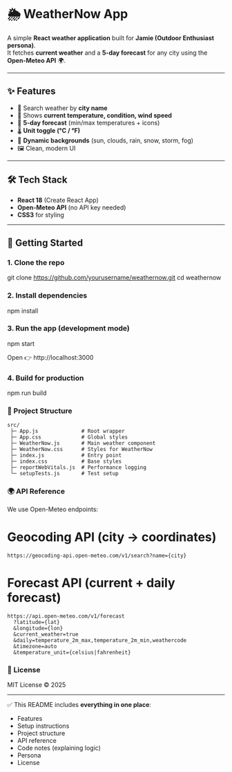 # 🌦️ WeatherNow App

A simple **React weather application** built for **Jamie (Outdoor Enthusiast persona)**.  
It fetches **current weather** and a **5-day forecast** for any city using the **Open-Meteo API** 🌍.  

---

## ✨ Features
- 🔎 Search weather by **city name**  
- 📍 Shows **current temperature, condition, wind speed**  
- 📅 **5-day forecast** (min/max temperatures + icons)  
- 🌡️ **Unit toggle (°C / °F)**  
- 🎨 **Dynamic backgrounds** (sun, clouds, rain, snow, storm, fog)  
- 🖼️ Clean, modern UI  

---

## 🛠️ Tech Stack
- **React 18** (Create React App)  
- **Open-Meteo API** (no API key needed)  
- **CSS3** for styling  

---

## 🚀 Getting Started

### 1. Clone the repo

git clone https://github.com/yourusername/weathernow.git
cd weathernow

### 2. Install dependencies

npm install

### 3. Run the app (development mode)

npm start

Open 👉 http://localhost:3000

### 4. Build for production

npm run build

### 📂 Project Structure
```
src/
 ├─ App.js              # Root wrapper
 ├─ App.css             # Global styles
 ├─ WeatherNow.js       # Main weather component
 ├─ WeatherNow.css      # Styles for WeatherNow
 ├─ index.js            # Entry point
 ├─ index.css           # Base styles
 ├─ reportWebVitals.js  # Performance logging
 └─ setupTests.js       # Test setup
```
### 🌍 API Reference
We use Open-Meteo endpoints:

# Geocoding API (city → coordinates)
```
https://geocoding-api.open-meteo.com/v1/search?name={city}
```
# Forecast API (current + daily forecast)
```
https://api.open-meteo.com/v1/forecast
  ?latitude={lat}
  &longitude={lon}
  &current_weather=true
  &daily=temperature_2m_max,temperature_2m_min,weathercode
  &timezone=auto
  &temperature_unit={celsius|fahrenheit}
```
### 📜 License

MIT License © 2025


---

✅ This README includes **everything in one place**:  
- Features  
- Setup instructions  
- Project structure  
- API reference  
- Code notes (explaining logic)  
- Persona  
- License  


